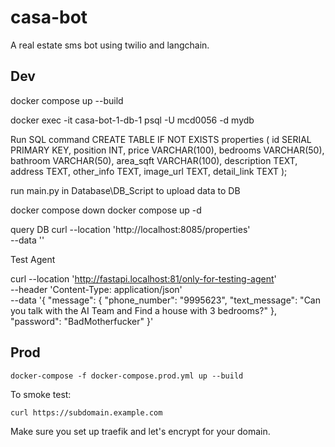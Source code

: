# casa-bot

A real estate sms bot using twilio and langchain.

## Dev

docker compose up --build

docker exec -it casa-bot-1-db-1 psql -U mcd0056 -d mydb

Run SQL command
CREATE TABLE IF NOT EXISTS properties (
    id SERIAL PRIMARY KEY,
    position INT,
    price VARCHAR(100),
    bedrooms VARCHAR(50),
    bathroom VARCHAR(50),
    area_sqft VARCHAR(100),
    description TEXT,
    address TEXT,
    other_info TEXT,
    image_url TEXT,
    detail_link TEXT
);

run main.py in Database\DB_Script to upload data to DB

docker compose down 
docker compose up -d

query DB
curl --location 'http://localhost:8085/properties' \
--data ''

Test Agent

curl --location 'http://fastapi.localhost:81/only-for-testing-agent' \
--header 'Content-Type: application/json' \
--data '{
           "message": {
             "phone_number": "9995623",
             "text_message": "Can you talk with the AI Team and Find a house with 3 bedrooms?"
           },
           "password": "BadMotherfucker"
         }'



## Prod

`docker-compose -f docker-compose.prod.yml up --build`

To smoke test:

`curl https://subdomain.example.com`

Make sure you set up traefik and let's encrypt for your domain.
